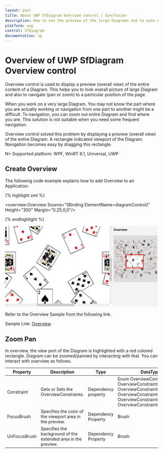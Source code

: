 ```yaml
---
layout: post
title: About UWP SfDiagram Overview control | Syncfusion
description: How to see the preview of the large Diagrams and to ease navigations within that Diagram and overview of UWP SfDiagram Overview control
platform: uwp
control: SfDiagram
documentation: ug
---
```


# Overview of UWP SfDiagram Overview control

Overview control is used to display a preview (overall view) of the entire content of a Diagram. This helps you to look overall picture of large Diagram and also to navigate (pan or zoom) to a particular position of the page.

When you work on a very large Diagram, You may not know the part where you are actually working or navigation from one part to another might be a difficult. To navigation, you can zoom out entire Diagram and find where you are. This solution is not suitable when you need some frequent navigation.

Overview control solved this problem by displaying a preview (overall view) of the entire Diagram. A rectangle indicated viewport of the Diagram. Navigation becomes easy by dragging this rectangle.

N> Supported platform: WPF, WinRT 8.1, Universal, UWP


## Create Overview

The following code example explains how to add Overview to an Application.

{% highlight xml %}

<!--Initializes the overview control-->
<overview:Overview Source="{Binding ElementName=diagramControl}" Height="300" Margin="0,25,0,0"/>
	
{% endhighlight %}	

![Overview control](Overview-Control_images/Overview-Control_img1.jpeg)

Refer to the Overview Sample from the following link.

Sample Link: [Overview](http://www.syncfusion.com/downloads/support/directtrac/215887/ze/Overview_Sample-1338316743).

## Zoom Pan
In overview, the view port of the Diagram is highlighted with a red colored rectangle. Diagram can be zoomed/panned by interacting with that. You can interact with overview as follows.

| Property | Description | Type | DataType |
|---|---|---|---|
| Constraint | Gets or Sets the OverviewConstraints. | Dependency property | Enum OverviewConstraints  OverviewConstraints.None OverviewConstraints.Pan OverviewConstraints.TapFocus OverviewConstraints.DrawFocus OverviewConstraints.Zoom |
| FocusBrush | Specifies the color of the viewport area in the preview. | Dependency Property | Brush |
| UnFocusBrush | Specifies the background of the extended area in the preview. | Dependency Property | Brush |

